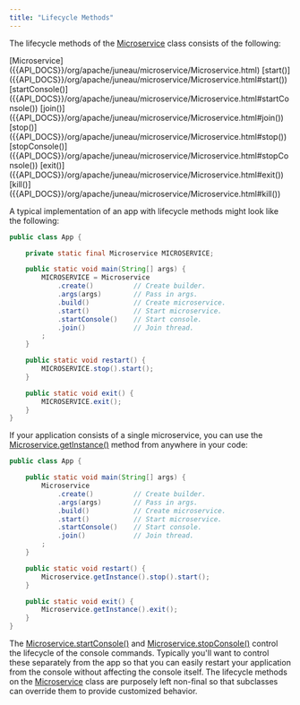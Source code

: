 ```yaml
---
title: "Lifecycle Methods"
---
```


The lifecycle methods of the [Microservice]({{API_DOCS}}/org/apache/juneau/microservice/Microservice.html) class consists of the following:

<tree>
<node-0><java-class>[Microservice]({{API_DOCS}}/org/apache/juneau/microservice/Microservice.html)</java-class></node-0>
<node-1><java-method>[start()]({{API_DOCS}}/org/apache/juneau/microservice/Microservice.html#start())</java-method></node-1>
<node-1><java-method>[startConsole()]({{API_DOCS}}/org/apache/juneau/microservice/Microservice.html#startConsole())</java-method></node-1>
<node-1><java-method>[join()]({{API_DOCS}}/org/apache/juneau/microservice/Microservice.html#join())</java-method></node-1>
<node-1><java-method>[stop()]({{API_DOCS}}/org/apache/juneau/microservice/Microservice.html#stop())</java-method></node-1>
<node-1><java-method>[stopConsole()]({{API_DOCS}}/org/apache/juneau/microservice/Microservice.html#stopConsole())</java-method></node-1>
<node-1><java-method>[exit()]({{API_DOCS}}/org/apache/juneau/microservice/Microservice.html#exit())</java-method></node-1>
<node-1><java-method>[kill()]({{API_DOCS}}/org/apache/juneau/microservice/Microservice.html#kill())</java-method></node-1>
</tree>

A typical implementation of an app with lifecycle methods might look like the following:

```java
public class App {

    private static final Microservice MICROSERVICE;

    public static void main(String[] args) {
        MICROSERVICE = Microservice
            .create()          // Create builder.
            .args(args)        // Pass in args.
            .build()           // Create microservice.
            .start()           // Start microservice.
            .startConsole()    // Start console.
            .join()            // Join thread.
        ;
    }

    public static void restart() {
        MICROSERVICE.stop().start();
    }

    public static void exit() {
        MICROSERVICE.exit();
    }
}
```

If your application consists of a single microservice, you can use the [Microservice.getInstance()]({{API_DOCS}}/org/apache/juneau/microservice/Microservice.html#getInstance()) method from anywhere in your code:

```java
public class App {

    public static void main(String[] args) {
        Microservice
            .create()          // Create builder.
            .args(args)        // Pass in args.
            .build()           // Create microservice.
            .start()           // Start microservice.
            .startConsole()    // Start console.
            .join()            // Join thread.
        ;
    }

    public static void restart() {
        Microservice.getInstance().stop().start();
    }

    public static void exit() {
        Microservice.getInstance().exit();
    }
}
```

The [Microservice.startConsole()]({{API_DOCS}}/org/apache/juneau/microservice/Microservice.html#startConsole()) and [Microservice.stopConsole()]({{API_DOCS}}/org/apache/juneau/microservice/Microservice.html#stopConsole()) control the lifecycle of the console commands.
Typically you'll want to control these separately from the app so that you can easily restart your application from the console without affecting the console itself.
The lifecycle methods on the [Microservice]({{API_DOCS}}/org/apache/juneau/microservice/Microservice.html) class are purposely left non-final so that subclasses can override them to provide customized behavior.
